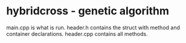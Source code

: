 # hybridcross - genetic algorithm
main.cpp is what is run.
header.h contains the struct with method and container declarations.
header.cpp contains all methods.
